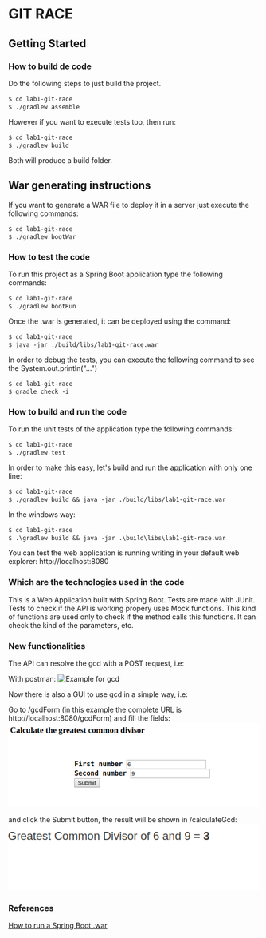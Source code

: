 # GIT RACE

## Getting Started

### How to build de code
Do the following steps to just build the project.
```
$ cd lab1-git-race
$ ./gradlew assemble
```

However if you want to execute tests too, then run:
```
$ cd lab1-git-race
$ ./gradlew build
```

Both will produce a build folder.

## War generating instructions
If you want to generate a WAR file to deploy it in a server just execute the following commands:
```
$ cd lab1-git-race
$ ./gradlew bootWar
```

### How to test the code
To run this project as a Spring Boot application type the following commands:
```
$ cd lab1-git-race
$ ./gradlew bootRun
```

Once the .war is generated, it can be deployed using the command:

```
$ cd lab1-git-race
$ java -jar ./build/libs/lab1-git-race.war
```

In order to debug the tests, you can execute the following command to see the System.out.println("...")

```
$ cd lab1-git-race
$ gradle check -i
```

### How to build and run the code
To run the unit tests of the application type the following commands:
```
$ cd lab1-git-race
$ ./gradlew test
```

In order to make this easy, let's build and run the application with only one line:

```
$ cd lab1-git-race
$ ./gradlew build && java -jar ./build/libs/lab1-git-race.war
```

In the windows way:

```
$ cd lab1-git-race
$ .\gradlew build && java -jar .\build\libs\lab1-git-race.war
```

You can test the web application is running writing in your default web explorer:
http://localhost:8080

### Which are the technologies used in the code

This is a Web Application built with Spring Boot.
Tests are made with JUnit.
Tests to check if the API is working propery uses Mock functions. This kind of functions are used only to check if the method calls this functions. It can check the kind of the parameters, etc.

### New functionalities
The API can resolve the gcd with a POST request, i.e:

With postman:
![Example for gcd](/images/gcdExample.PNG?raw=true "gcd example")

Now there is also a GUI to use gcd in a simple way, i.e:

Go to /gcdForm (in this example the complete URL is http://localhost:8080/gcdForm) and fill the fields:
![Form for gcd](/images/gcdForm.png?raw=true "gcd form")

and click the Submit button, the result will be shown in /calculateGcd:
![Form result for gcd](/images/gcdResult.png?raw=true "gcd form result")

### References
[How to run a Spring Boot .war](https://spring.io/guides/gs/spring-boot/)

